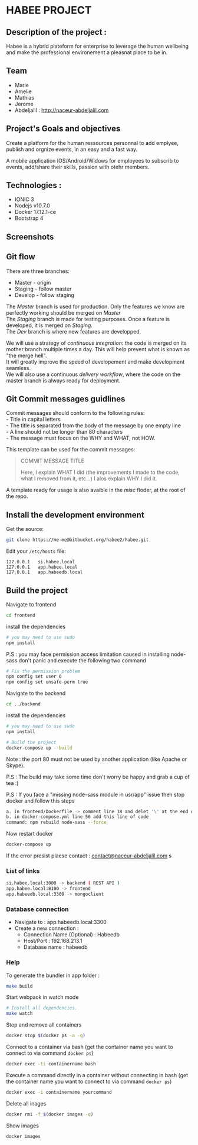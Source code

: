 HABEE PROJECT
=========================

## Description of the project :

Habee is a hybrid plateform for enterprise to leverage the human wellbeing
and make the professional environement a pleasnat place to be in.

## Team 
 - Marie
 - Amelie
 - Mathias
 - Jerome
 - Abdeljalil : http://naceur-abdeljalil.com

## Project's Goals and objectives

Create a platform for the human ressources personnal to add emplyee, publish and orgnize events, in an easy and a fast way.

A mobile application IOS/Android/Widows for employees to subscrib to events,
add/share their skills, passion with otehr members.

## Technologies :
 - IONIC 3
 - Nodejs v10.7.0
 - Docker 17.12.1-ce
 - Bootstrap 4

## Screenshots

## Git flow
There are three branches:
 - Master - origin
 - Staging - follow master
 - Develop - follow staging

The *Master* branch is used for production. Only the features we know are perfectly working should be merged on *Master*  
The *Staging* branch is made for testing purposes. Once a feature is developed, it is merged on *Staging*.  
The *Dev* branch is where new features are developped.

We will use a strategy of *continuous integration*: the code is merged on its mother branch multiple times a day. This will help prevent what is known as "the merge hell".  
It will greatly improve the speed of developement and make development seamless.  
We will also use a continuous *delivery workflow*, where the code on the master branch is always ready for deployment.  

## Git Commit messages guidlines

Commit messages should conform to the following rules:  
	- Title in capital letters  
	- The title is separated from the body of the message by one empty line  
	- A line should not be longer than 80 characters  
	- The message must focus on the WHY and WHAT, not HOW.  
  
This template can be used for the commit messages:  

> COMMIT MESSAGE TITLE
> 
> Here, I explain WHAT I did (the improvements I made to the code, what I removed
> from it, etc...)
> I alos explain WHY I did it.
  
A template ready for usage is also avaible in the *misc* floder, at the root of the repo.  

## Install the development environment

Get the source:

```bash
git clone https://me-me@bitbucket.org/habee2/habee.git
```

Edit your `/etc/hosts` file:

```
127.0.0.1   si.habee.local
127.0.0.1   app.habee.local
127.0.0.1   app.habeedb.local
```

## Build the project

Navigate to frontend

```bash
cd frontend
```

install the dependencies

```bash
# you may need to use sudo
npm install
```

P.S : you may face permission access limitation caused in installing node-sass
don't panic and execute the following two command 

```bash
# Fix the permission problem
npm config set user 0
npm config set unsafe-perm true
```


Navigate to the backend

```bash
cd ../backend
```

install the dependencies

```bash
# you may need to use sudo
npm install
```

```bash
# Build the project
docker-compose up --build
```

Note : the port 80 must not be used by another application (like Apache or Skype).

P.S : The build may take some time don't worry be happy and grab a cup of tea :)

P.S : If you face a "missing node-sass module in usr/app" issue then 
stop docker and follow this steps
```bash
a. In frontend/Dockerfile -> comment line 18 and delet '\' at the end of line 17
b. in docker-compose.yml line 56 add this line of code
command: npm rebuild node-sass --force
```

Now restart docker 
```bash
docker-compose up 
```
If the error presist plaese contact : contact@naceur-abdeljalil.com
s
### List of links

```bash
si.habee.local:3000 -> backend ( REST API )
app.habee.local:8100 -> frontend
app.habeedb.local:3300 -> mongoclient
```

### Database connection

- Navigate to : app.habeedb.local:3300
- Create a new connection :
	- Connection Name (Optional) : Habeedb
	- Host/Port : 192.168.213.1
	- Database name : habeedb


### Help

To generate the bundler in app folder :
```bash
make build
```

Start webpack in watch mode
```bash
# Install all dependencies.
make watch
```

Stop and remove all containers

```bash
docker stop $(docker ps -a -q)
```

Connect to a container via bash (get the container name you want to connect to via command `docker ps`)
```bash
docker exec -ti containername bash
```

Execute a command directly in a container without connecting in bash (get the container name you want to connect to via command `docker ps`)

```bash
docker exec -i containername yourcommand
```

Delete all inages 

```bash
docker rmi -f $(docker images -q)
```

Show images 

```bash
docker images
```
